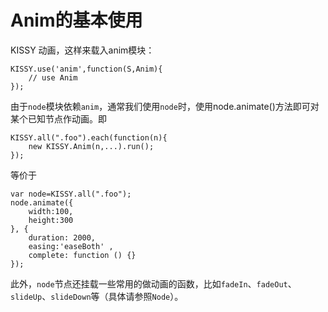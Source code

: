 # Anim的基本使用

KISSY 动画，这样来载入anim模块：
```
KISSY.use('anim',function(S,Anim){
    // use Anim
});
```
由于`node`模块依赖`anim`，通常我们使用`node`时，使用node.animate()方法即可对某个已知节点作动画。即
```
KISSY.all(".foo").each(function(n){
    new KISSY.Anim(n,...).run();
});
```
等价于
```
var node=KISSY.all(".foo");
node.animate({
    width:100,
    height:300
}, {
    duration: 2000,
    easing:'easeBoth' ,
    complete: function () {}
});
```
此外，`node`节点还挂载一些常用的做动画的函数，比如`fadeIn`、`fadeOut`、`slideUp`、`slideDown`等（具体请参照`Node`）。